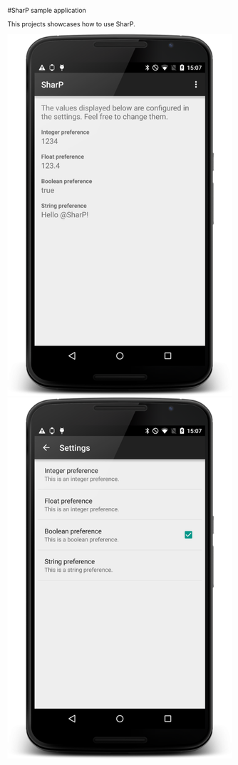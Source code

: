 #SharP sample application

This projects showcases how to use SharP.

![Screenshot 1](screenshot1.png)![Screenshot 2](screenshot2.png)
